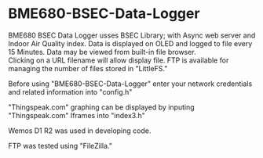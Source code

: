 # BME680-BSEC-Data-Logger
BME680 BSEC Data Logger usses BSEC Library; with Async web server and Indoor Air Quality index.
Data is displayed on OLED and logged to file every 15 Minutes.  Data may be viewed from built-in file browser.  
Clicking on a URL filename will allow display file.  FTP is available for managing the number of files
stored in "LittleFS." 

Before using "BME680-BSEC-Data-Logger" enter your network credentials and related information into "config.h"

"Thingspeak.com" graphing can be displayed by inputing "Thingspeak.com" Iframes into "index3.h"

Wemos D1 R2 was used in developing code.  

FTP was tested using "FileZilla."

